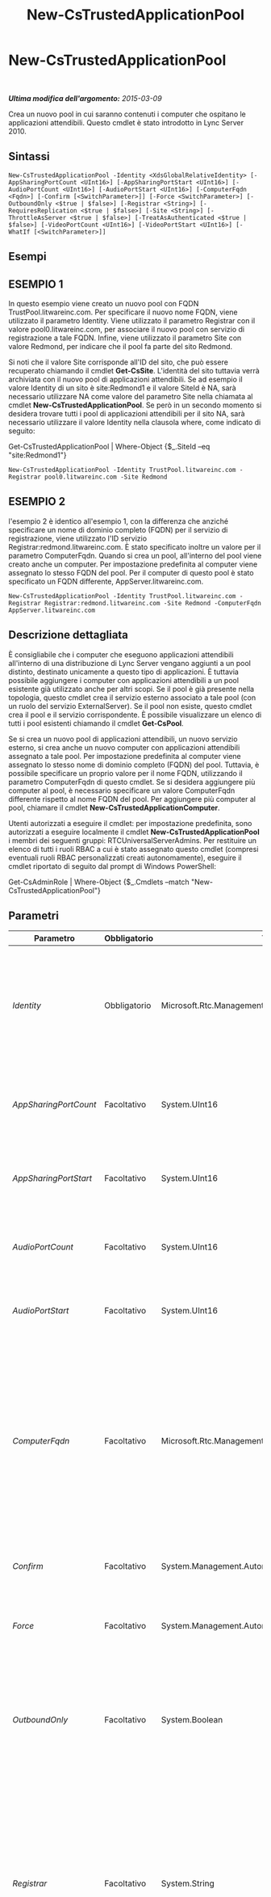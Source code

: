 ﻿---
title: New-CsTrustedApplicationPool
TOCTitle: New-CsTrustedApplicationPool
ms:assetid: 30117225-d82b-494b-8bc2-da5d539bdd6b
ms:mtpsurl: https://technet.microsoft.com/it-it/library/Gg425804(v=OCS.15)
ms:contentKeyID: 49300074
ms.date: 08/24/2015
mtps_version: v=OCS.15
ms.translationtype: HT
---

# New-CsTrustedApplicationPool

 

_**Ultima modifica dell'argomento:** 2015-03-09_

Crea un nuovo pool in cui saranno contenuti i computer che ospitano le applicazioni attendibili. Questo cmdlet è stato introdotto in Lync Server 2010.

## Sintassi

    New-CsTrustedApplicationPool -Identity <XdsGlobalRelativeIdentity> [-AppSharingPortCount <UInt16>] [-AppSharingPortStart <UInt16>] [-AudioPortCount <UInt16>] [-AudioPortStart <UInt16>] [-ComputerFqdn <Fqdn>] [-Confirm [<SwitchParameter>]] [-Force <SwitchParameter>] [-OutboundOnly <$true | $false>] [-Registrar <String>] [-RequiresReplication <$true | $false>] [-Site <String>] [-ThrottleAsServer <$true | $false>] [-TreatAsAuthenticated <$true | $false>] [-VideoPortCount <UInt16>] [-VideoPortStart <UInt16>] [-WhatIf [<SwitchParameter>]]

## Esempi

## ESEMPIO 1

In questo esempio viene creato un nuovo pool con FQDN TrustPool.litwareinc.com. Per specificare il nuovo nome FQDN, viene utilizzato il parametro Identity. Viene utilizzato il parametro Registrar con il valore pool0.litwareinc.com, per associare il nuovo pool con servizio di registrazione a tale FQDN. Infine, viene utilizzato il parametro Site con valore Redmond, per indicare che il pool fa parte del sito Redmond.

Si noti che il valore Site corrisponde all'ID del sito, che può essere recuperato chiamando il cmdlet **Get-CsSite**. L'identità del sito tuttavia verrà archiviata con il nuovo pool di applicazioni attendibili. Se ad esempio il valore Identity di un sito è site:Redmond1 e il valore SiteId è NA, sarà necessario utilizzare NA come valore del parametro Site nella chiamata al cmdlet **New-CsTrustedApplicationPool**. Se però in un secondo momento si desidera trovare tutti i pool di applicazioni attendibili per il sito NA, sarà necessario utilizzare il valore Identity nella clausola where, come indicato di seguito:

Get-CsTrustedApplicationPool | Where-Object {$\_.SiteId –eq "site:Redmond1"}

    New-CsTrustedApplicationPool -Identity TrustPool.litwareinc.com -Registrar pool0.litwareinc.com -Site Redmond

## ESEMPIO 2

l'esempio 2 è identico all'esempio 1, con la differenza che anziché specificare un nome di dominio completo (FQDN) per il servizio di registrazione, viene utilizzato l'ID servizio Registrar:redmond.litwareinc.com. È stato specificato inoltre un valore per il parametro ComputerFqdn. Quando si crea un pool, all'interno del pool viene creato anche un computer. Per impostazione predefinita al computer viene assegnato lo stesso FQDN del pool. Per il computer di questo pool è stato specificato un FQDN differente, AppServer.litwareinc.com.

    New-CsTrustedApplicationPool -Identity TrustPool.litwareinc.com -Registrar Registrar:redmond.litwareinc.com -Site Redmond -ComputerFqdn AppServer.litwareinc.com

## Descrizione dettagliata

È consigliabile che i computer che eseguono applicazioni attendibili all'interno di una distribuzione di Lync Server vengano aggiunti a un pool distinto, destinato unicamente a questo tipo di applicazioni. È tuttavia possibile aggiungere i computer con applicazioni attendibili a un pool esistente già utilizzato anche per altri scopi. Se il pool è già presente nella topologia, questo cmdlet crea il servizio esterno associato a tale pool (con un ruolo del servizio ExternalServer). Se il pool non esiste, questo cmdlet crea il pool e il servizio corrispondente. È possibile visualizzare un elenco di tutti i pool esistenti chiamando il cmdlet **Get-CsPool**.

Se si crea un nuovo pool di applicazioni attendibili, un nuovo servizio esterno, si crea anche un nuovo computer con applicazioni attendibili assegnato a tale pool. Per impostazione predefinita al computer viene assegnato lo stesso nome di dominio completo (FQDN) del pool. Tuttavia, è possibile specificare un proprio valore per il nome FQDN, utilizzando il parametro ComputerFqdn di questo cmdlet. Se si desidera aggiungere più computer al pool, è necessario specificare un valore ComputerFqdn differente rispetto al nome FQDN del pool. Per aggiungere più computer al pool, chiamare il cmdlet **New-CsTrustedApplicationComputer**.

Utenti autorizzati a eseguire il cmdlet: per impostazione predefinita, sono autorizzati a eseguire localmente il cmdlet **New-CsTrustedApplicationPool** i membri dei seguenti gruppi: RTCUniversalServerAdmins. Per restituire un elenco di tutti i ruoli RBAC a cui è stato assegnato questo cmdlet (compresi eventuali ruoli RBAC personalizzati creati autonomamente), eseguire il cmdlet riportato di seguito dal prompt di Windows PowerShell:

Get-CsAdminRole | Where-Object {$\_.Cmdlets –match "New-CsTrustedApplicationPool"}

## Parametri


<table>
<colgroup>
<col style="width: 25%" />
<col style="width: 25%" />
<col style="width: 25%" />
<col style="width: 25%" />
</colgroup>
<thead>
<tr class="header">
<th>Parametro</th>
<th>Obbligatorio</th>
<th>Tipo</th>
<th>Descrizione</th>
</tr>
</thead>
<tbody>
<tr class="odd">
<td><p><em>Identity</em></p></td>
<td><p>Obbligatorio</p></td>
<td><p>Microsoft.Rtc.Management.Xds.XdsGlobalRelativeIdentity</p></td>
<td><p>FQDN del nuovo pool. Si noti che, sebbene il valore Identity per la creazione di un pool sia il nome FQDN del pool, il valore che verrà archiviato come Identity per il nuovo pool è un ID servizio del pool che viene generato automaticamente. l'identità immessa qui viene salvata come PoolFqdn.</p></td>
</tr>
<tr class="even">
<td><p><em>AppSharingPortCount</em></p></td>
<td><p>Facoltativo</p></td>
<td><p>System.UInt16</p></td>
<td><p>Il numero di porte disponibili nell'intervallo delle porte per le connessioni di condivisione delle applicazioni.</p>
<p>Valore predefinito: 0</p></td>
</tr>
<tr class="odd">
<td><p><em>AppSharingPortStart</em></p></td>
<td><p>Facoltativo</p></td>
<td><p>System.UInt16</p></td>
<td><p>Il numero della prima porta, nell'intervallo delle porte, disponibile per le connessioni di condivisione delle applicazioni.</p></td>
</tr>
<tr class="even">
<td><p><em>AudioPortCount</em></p></td>
<td><p>Facoltativo</p></td>
<td><p>System.UInt16</p></td>
<td><p>Il numero di porte disponibili nell'intervallo delle porte per le connessioni audio.</p>
<p>Valore predefinito: 0</p></td>
</tr>
<tr class="odd">
<td><p><em>AudioPortStart</em></p></td>
<td><p>Facoltativo</p></td>
<td><p>System.UInt16</p></td>
<td><p>Il numero della prima porta, nell'intervallo delle porte, disponibile per le connessioni audio.</p></td>
</tr>
<tr class="even">
<td><p><em>ComputerFqdn</em></p></td>
<td><p>Facoltativo</p></td>
<td><p>Microsoft.Rtc.Management.Deploy.Fqdn</p></td>
<td><p>Se si crea un pool di applicazioni attendibili, viene creato automaticamente un computer con applicazioni attendibili che fa parte di tale pool. Per impostazione predefinita al computer viene assegnato lo stesso FQDN del pool. Immettere un valore in questo parametro, per specificare un nome FQDN per il computer distinto dall'FQDN del pool. Se si desidera aggiungere più computer al pool, è necessario immettere un valore per questo parametro, differente rispetto al nome FQDN del pool.</p></td>
</tr>
<tr class="odd">
<td><p><em>Confirm</em></p></td>
<td><p>Facoltativo</p></td>
<td><p>System.Management.Automation.SwitchParameter</p></td>
<td><p>Viene visualizzata una richiesta di conferma prima di eseguire il comando.</p></td>
</tr>
<tr class="even">
<td><p><em>Force</em></p></td>
<td><p>Facoltativo</p></td>
<td><p>System.Management.Automation.SwitchParameter</p></td>
<td><p>Elimina qualsiasi richiesta di conferma che, in caso contrario, sarebbe visualizzata prima di effettuare le modifiche.</p></td>
</tr>
<tr class="odd">
<td><p><em>OutboundOnly</em></p></td>
<td><p>Facoltativo</p></td>
<td><p>System.Boolean</p></td>
<td><p>Specifica se a un'applicazione attendibile è consentito avviare la connessione a un server del pool. Impostare il valore su True, se si desidera che tutte le connessioni vengano avviate dal server anziché dall'applicazione.</p>
<p>Valore predefinito: False</p></td>
</tr>
<tr class="even">
<td><p><em>Registrar</em></p></td>
<td><p>Facoltativo</p></td>
<td><p>System.String</p></td>
<td><p>ID servizio o FQDN del servizio di registrazione del pool.</p>
<p>Sebbene questo parametro sia facoltativo, nel caso si tenti di creare un nuovo endpoint applicazioni attendibili tramite il cmdlet <strong>New-CsTrustedApplicationEndpoint</strong> e di assegnarlo a un pool che non dipende da un servizio di registrazione, verrà restituito un messaggio di errore e l'endpoint non verrà creato. Inoltre, non è possibile rimuovere un pool di applicazioni attendibili che non è associato a un servizio Registrar.</p></td>
</tr>
<tr class="odd">
<td><p><em>RequiresReplication</em></p></td>
<td><p>Facoltativo</p></td>
<td><p>System.Boolean</p></td>
<td><p>Determina se per il pool è richiesta la replica. Impostare il valore su False, se non è richiesta la replica. Il parametro in genere viene impostato su False per Microsoft Outlook Web Access e per le applicazioni di cui viene eseguito manualmente il provisioning.</p>
<p>Valore predefinito: True</p></td>
</tr>
<tr class="even">
<td><p><em>Site</em></p></td>
<td><p>Facoltativo</p></td>
<td><p>System.String</p></td>
<td><p>ID del sito che ospita il pool. Chiamare il cmdlet <strong>Get-CsSite</strong> per recuperare la proprietà SiteId di un sito. Tenere presente che è necessario utilizzare la proprietà SiteId anziché il valore Identity del sito. Si noti inoltre che il valore SiteId non deve essere preceduto dalla stringa &quot;site:&quot;. È necessario immettere solo il valore SiteId. Benché inoltre si immetta il valore SiteId recuperato dal cmdlet <strong>Get-CsSite</strong>, la proprietà SiteId del nuovo pool di applicazioni attendibili includerà il valore Identity del sito. Se ad esempio il valore SiteId del sito è Main e il valore Identity del sito è site:Redmond1, sarà necessario immettere -Site Main nella chiamata al cmdlet <strong>New-CsTrustedApplicationPool</strong>, ma in una chiamata successiva al cmdlet <strong>Get-CsTrustedApplicationPool</strong> il valore SiteId sarà site:Redmond1.</p>
<p>Se il pool specificato nell'identità esiste già, non è necessario specificare una proprietà Site. Se il pool non esiste, questo parametro è obbligatorio.</p></td>
</tr>
<tr class="odd">
<td><p><em>ThrottleAsServer</em></p></td>
<td><p>Facoltativo</p></td>
<td><p>System.Boolean</p></td>
<td><p>Impostare il parametro su False per limitare le connessioni fra i server all'interno del pool e le applicazioni attendibili come client. Questa impostazione impone maggiori limitazioni sulla connessione rispetto al valore predefinito True, che limita le connessioni come server. Limitare una connessione significa imporre restrizioni per il numero di transazioni che è possibile eseguire contemporaneamente.</p>
<p>Valore predefinito: True</p></td>
</tr>
<tr class="even">
<td><p><em>TreatAsAuthenticated</em></p></td>
<td><p>Facoltativo</p></td>
<td><p>System.Boolean</p></td>
<td><p>Determina se è richiesta l'autenticazione per le applicazioni attendibili che si collegano ai server presenti nel pool. Impostare questo parametro su False, se si desidera richiedere l'autenticazione delle applicazioni attendibili. Il valore predefinito True consente la connessione delle applicazioni attendibili, benché solo se già autenticate.</p>
<p>Valore predefinito: True</p></td>
</tr>
<tr class="odd">
<td><p><em>VideoPortCount</em></p></td>
<td><p>Facoltativo</p></td>
<td><p>System.UInt16</p></td>
<td><p>Il numero di porte disponibili nell'intervallo delle porte per le connessioni video.</p>
<p>Valore predefinito: 0</p></td>
</tr>
<tr class="even">
<td><p><em>VideoPortStart</em></p></td>
<td><p>Facoltativo</p></td>
<td><p>System.UInt16</p></td>
<td><p>Il numero della prima porta, nell'intervallo delle porte, disponibile per le connessioni video.</p></td>
</tr>
<tr class="odd">
<td><p><em>WhatIf</em></p></td>
<td><p>Facoltativo</p></td>
<td><p>System.Management.Automation.SwitchParameter</p></td>
<td><p>Descrive ciò che accadrebbe se si eseguisse il comando senza eseguirlo realmente.</p></td>
</tr>
</tbody>
</table>


## Tipi di input

Nessuno.

## Tipi restituiti

Crea un oggetto di tipo Microsoft.Rtc.Management.Xds.DisplayExternalServer.

## Vedere anche

#### Ulteriori risorse

[Remove-CsTrustedApplicationPool](remove-cstrustedapplicationpool.md)  
[Set-CsTrustedApplicationPool](set-cstrustedapplicationpool.md)  
[Get-CsTrustedApplicationPool](get-cstrustedapplicationpool.md)  
[New-CsTrustedApplicationComputer](new-cstrustedapplicationcomputer.md)  
[Get-CsSite](get-cssite.md)

